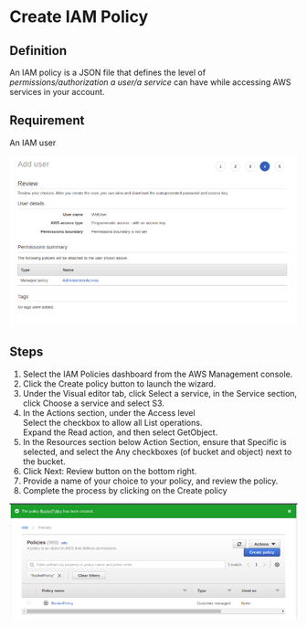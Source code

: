 # Create IAM Policy
## Definition
An IAM policy is a JSON file that defines the level of *permissions/authorization a user/a service* can have while accessing AWS services in your account.

## Requirement
An IAM user

![IAMUSER](IAM-USER.png?raw=true "IAMUSER")

## Steps
1. Select the IAM Policies dashboard from the AWS Management console.  
2. Click the Create policy button to launch the wizard.  
3. Under the Visual editor tab, click Select a service, in the Service section, 
click Choose a service and select S3.  
4. In the Actions section, under the Access level  
    Select the checkbox to allow all List operations.  
    Expand the Read action, and then select GetObject.  
5. In the Resources section below Action Section, ensure that 
Specific is selected, and select the Any checkboxes (of bucket and object) 
next to the bucket.   
6. Click Next: Review button on the bottom right.  
7. Provide a name of your choice to your policy, and review the policy.  
8. Complete the process by clicking on the Create policy


![bucketpolicy](Bucket-policy.png?raw=true "bucketpolicy")

